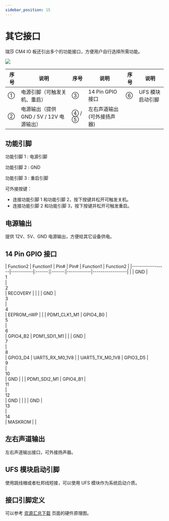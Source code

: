 ```yaml
---
sidebar_position: 15
---
```


# 其它接口

瑞莎 CM4 IO 板还引出多个的功能接口，方便用户自行选择所需功能。

<div style={{textAlign: 'center'}}>
   <img src="/img/cm4/other_interface.webp" style={{width: '100%', maxWidth: '1200px'}} />
</div>

| 序号 | 说明                                     | 序号  | 说明                       | 序号 | 说明             |
| ---- | ---------------------------------------- | ----- | -------------------------- | ---- | ---------------- |
| ①    | 电源引脚（可触发关机、重启）             | ③     | 14 Pin GPIO 接口           | ⑥    | UFS 模块启动引脚 |
| ②    | 电源输出（提供 GND / 5V / 12V 电源输出） | ④ / ⑤ | 左右声道输出(可外接扬声器) |      |                  |

## 功能引脚

功能引脚 1 : 电源引脚

功能引脚 2 : GND

功能引脚 3 : 重启引脚

可外接按键：

- 连接功能引脚 1 和功能引脚 2，按下按键并松开可触发关机。
- 连接功能引脚 2 和功能引脚 3，按下按键并松开可触发重启。

## 电源输出

提供 12V、5V、GND 电源输出，方便给其它设备供电。

## 14 Pin GPIO 接口

<TabItem value="CM4">
     <div className='gpio_style' style={{ overflow :"auto"}} >
| Function2       | Function1 | Pin# | Pin# | Function1  | Function2       |
|-----------------|-----------|:------:|:------:|------------|-----------------|
|                 | GND       | <div className='black'>1</div>    | <div className='green'>2</div>    | RECOVERY   |                 |
|                 | GND       | <div className='black'>3</div>    | <div className='green'>4</div>    | EEPROM_nWP |                 |
| PDM1_CLK1_M1    | GPIO4_B0  | <div className='green'>5</div>    | <div className='green'>6</div>    | GPIO4_B2   | PDM1_SDI1_M1    |
|                 | GND       | <div className='black'>7</div>    | <div className='green'>8</div>    | GPIO3_D4   | UART5_RX_M0_1V8 |
| UART5_TX_M0_1V8 | GPIO3_D5  | <div className='green'>9</div>    | <div className='black'>10</div>    | GND        |                 |
| PDM1_SDI2_M1    | GPIO4_B1  | <div className='green'>11</div>    | <div className='black'>12</div>    | GND        |                 |
|                 | GND       | <div className='black'>13</div>    | <div className='green'>14</div>    | MASKROM    |                 |
     </div>

</TabItem>

## 左右声道输出

左右声道输出接口，可外接扬声器。

## UFS 模块启动引脚

使用跳线帽或者杜邦线短接，可以使用 UFS 模块作为系统启动介质。

## 接口引脚定义

可以参考 [资源汇总下载](../download.md) 页面的硬件原理图。
